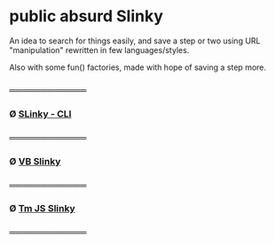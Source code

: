 # __public absurd Slinky__

An idea to search for things easily, and save a step or two using URL "manipulation" rewritten in few languages/styles. 

Also with some fun() factories, made with hope of saving a step more.

### ════════════

### Ø [SLinky - CLI](https://github.com/KayserSoze42/extend.io/tree/main/src/dotNyet/SlinkySearch/VB.NET)

### ════════════

### Ø [VB Slinky](https://github.com/KayserSoze42/extend.io/blob/main/src/dotNyet/SlinkySearch/VBSlinky/AnythingSeznamSlinky.vbs)

### ════════════

### Ø [Tm JS Slinky](https://github.com/KayserSoze42/extend.io/blob/main/src/fomoapeiens/Slinky)

### ════════════
